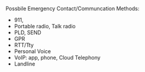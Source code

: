 Possbile Emergency Contact/Communcation Methods:

- 911,
- Portable radio, Talk radio
- PLD, SEND
- GPR
- RTT/Tty
- Personal Voice
- VoIP: app, phone, Cloud Telephony
- Landline

  
